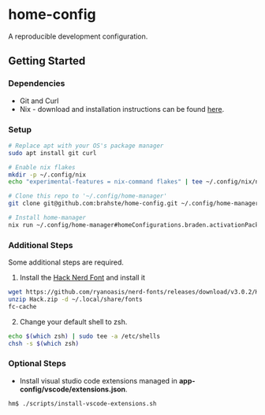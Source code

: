 # home-config

A reproducible development configuration.

## Getting Started

### Dependencies
- Git and Curl
- Nix - download and installation instructions can be found [here](https://nixos.org/download.html).

### Setup
```bash
# Replace apt with your OS's package manager
sudo apt install git curl

# Enable nix flakes
mkdir -p ~/.config/nix
echo "experimental-features = nix-command flakes" | tee ~/.config/nix/nix.conf

# Clone this repo to '~/.config/home-manager'
git clone git@github.com:brahste/home-config.git ~/.config/home-manager

# Install home-manager
nix run ~/.config/home-manager#homeConfigurations.braden.activationPackage
```

### Additional Steps
Some additional steps are required.
1. Install the [Hack Nerd Font](https://github.com/ryanoasis/nerd-fonts/releases) and install it
```bash
wget https://github.com/ryanoasis/nerd-fonts/releases/download/v3.0.2/Hack.zip
unzip Hack.zip -d ~/.local/share/fonts
fc-cache
```
2. Change your default shell to zsh.
```bash
echo $(which zsh) | sudo tee -a /etc/shells
chsh -s $(which zsh)
```

### Optional Steps
- Install visual studio code extensions managed in **app-config/vscode/extensions.json**.
```bash
hm$ ./scripts/install-vscode-extensions.sh
```

